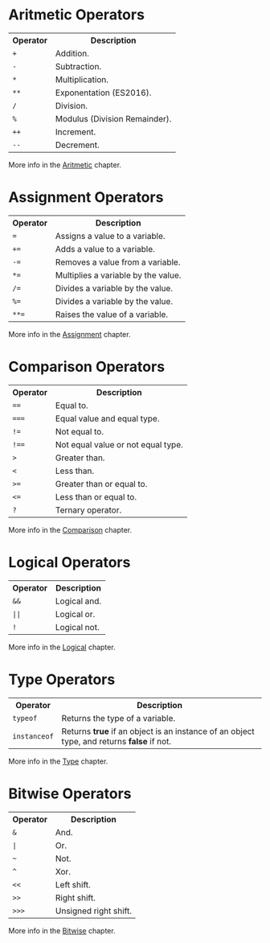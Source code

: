 <h1>Aritmetic Operators</h1>
<table class="ws-table-all notranslate">
  <tr>
    <th>Operator</th>
    <th>Description</th>
  </tr>
  <tr>
    <td><code>+</code></td>
    <td>Addition.</td>
  </tr>
  <tr>
    <td><code>-</code></td>
    <td>Subtraction.</td>
  </tr>
  <tr>
    <td><code>*</code></td>
    <td>Multiplication.</td>
  </tr>
  <tr>
    <td><code>**</code></td>
    <td>Exponentation (ES2016).</td>
  </tr>
  <tr>
    <td><code>/</code></td>
    <td>Division.</td>
  </tr>
  <tr>
    <td><code>%</code></td>
    <td>Modulus (Division Remainder).</td>
  </tr>
  <tr>
    <td><code>++</code></td>
    <td>Increment.</td>
  </tr>
  <tr>
    <td><code>--</code></td>
    <td>Decrement.</td>
  </tr>
</table>
More info in the <a href="Aritmetic.md">Aritmetic</a> chapter.
<h1>Assignment Operators</h1>
<table class="ws-table-all notranslate">
  <tr>
    <th>Operator</th>
    <th>Description</th>
  </tr>
  <tr>
    <td><code>=</code></td>
    <td>Assigns a value to a variable.</td>
  </tr>
  <tr>
    <td><code>+=</code></td>
    <td>Adds a value to a variable.</td>
  </tr>
  <tr>
    <td><code>-=</code></td>
    <td>Removes a value from a variable.</td>
  </tr>
  <tr>
    <td><code>*=</code></td>
    <td>Multiplies a variable by the value.</td>
  </tr>
  <tr>
    <td><code>/=</code></td>
    <td>Divides a variable by the value.</td>
  </tr>
  <tr>
    <td><code>%=</code></td>
    <td>Divides a variable by the value.</td>
  </tr>
  <tr>
    <td><code>**=</code></td>
    <td>Raises the value of a variable.</td>
  </tr>
</table>
More info in the <a href="Assignment.md">Assignment</a> chapter.
<h1>Comparison Operators</h1>
<table class="ws-table-all notranslate">
  <tr>
    <th>Operator</th>
    <th>Description</th>
  </tr>
  <tr>
    <td><code>==</code></td>
    <td>Equal to.</td>
  </tr>
  <tr>
    <td><code>===</code></td>
    <td>Equal value and equal type.</td>
  </tr>
  <tr>
    <td><code>!=</code></td>
    <td>Not equal to.</td>
  </tr>
  <tr>
    <td><code>!==</code></td>
    <td>Not equal value or not equal type.</td>
  </tr>
  <tr>
    <td><code>&gt;</code></td>
    <td>Greater than.</td>
  </tr>
  <tr>
    <td><code>&lt;</code></td>
    <td>Less than.</td>
  </tr>
  <tr>
    <td><code>&gt;=</code></td>
    <td>Greater than or equal to.</td>
  </tr>
  <tr>
    <td><code>&lt;=</code></td>
    <td>Less than or equal to.</td>
  </tr>
  <tr>
    <td><code>?</code></td>
    <td>Ternary operator.</td>
  </tr>
</table>
More info in the <a href="Comparison.md">Comparison</a> chapter.
<h1>Logical Operators</h1>
<table class="ws-table-all notranslate">
  <tr>
    <th>Operator</th>
    <th>Description</th>
  </tr>
  <tr>
    <td><code>&&</code></td>
    <td>Logical and.</td>
  </tr>
  <tr>
    <td><code>||</code></td>
    <td>Logical or.</td>
  </tr>
  <tr>
    <td><code>!</code></td>
    <td>Logical not.</td>
  </tr>
</table>
More info in the <a href="Logical.md">Logical</a> chapter.
<h1>Type Operators</h1>
<table class="ws-table-all notranslate">
  <tr>
    <th>Operator</th>
    <th>Description</th>
  </tr>
  <tr>
    <td><code>typeof</code></td>
    <td>Returns the type of a variable.</td>
  </tr>
  <tr>
    <td><code>instanceof</code></td>
    <td>Returns <b>true</b> if an object is an instance of an object type, and returns <b>false</b> if not.</td>
  </tr>
</table>
More info in the <a href="Type.md">Type</a> chapter.
<h1>Bitwise Operators</h1>
<table class="ws-table-all notranslate">
  <tr>
    <th>Operator</th>
    <th>Description</th>
  </tr>
  <tr>
    <td><code>&</code></td>
    <td>And.</td>
  </tr>
  <tr>
    <td><code>|</code></td>
    <td>Or.</td>
  </tr>
  <tr>
    <td><code>~</code></td>
    <td>Not.</td>
  </tr>
  <tr>
    <td><code>^</code></td>
    <td>Xor.</td>
  </tr>
  <tr>
    <td><code>&lt;&lt;</code></td>
    <td>Left shift.</td>
  </tr>
  <tr>
    <td><code>&gt;&gt;</code></td>
    <td>Right shift.</td>
  </tr>
  <tr>
    <td><code>&gt;&gt;&gt;</code></td>
    <td>Unsigned right shift.</td>
  </tr>
</table>
More info in the <a href="Bitwise.md">Bitwise</a> chapter.
